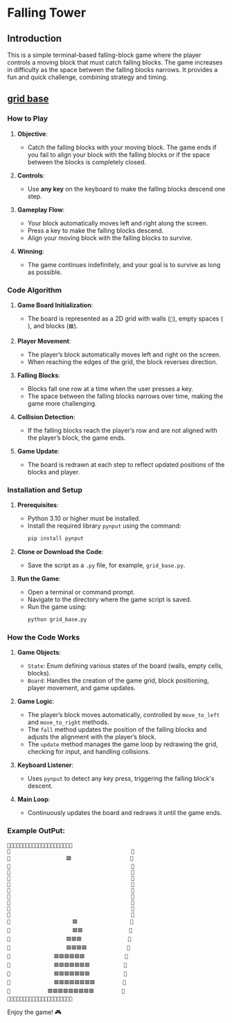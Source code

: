 # Falling Tower



## **Introduction**
This is a simple terminal-based falling-block game where the player controls a moving block that must catch falling blocks. The game increases in difficulty as the space between the falling blocks narrows. It provides a fun and quick challenge, combining strategy and timing.


## [grid base](./grid_base.py)

### **How to Play**
1. **Objective**:
   - Catch the falling blocks with your moving block. The game ends if you fail to align your block with the falling blocks or if the space between the blocks is completely closed.

2. **Controls**:
   - Use **any key** on the keyboard to make the falling blocks descend one step.

3. **Gameplay Flow**:
   - Your block automatically moves left and right along the screen.
   - Press a key to make the falling blocks descend.
   - Align your moving block with the falling blocks to survive.

4. **Winning**:
   - The game continues indefinitely, and your goal is to survive as long as possible.



### **Code Algorithm**
1. **Game Board Initialization**:
   - The board is represented as a 2D grid with walls (`🔹`), empty spaces (`  `), and blocks (`🟪`).

2. **Player Movement**:
   - The player’s block automatically moves left and right on the screen.
   - When reaching the edges of the grid, the block reverses direction.

3. **Falling Blocks**:
   - Blocks fall one row at a time when the user presses a key.
   - The space between the falling blocks narrows over time, making the game more challenging.

4. **Collision Detection**:
   - If the falling blocks reach the player’s row and are not aligned with the player’s block, the game ends.

5. **Game Update**:
   - The board is redrawn at each step to reflect updated positions of the blocks and player.



### **Installation and Setup**
1. **Prerequisites**:
   - Python 3.10 or higher must be installed.
   - Install the required library `pynput` using the command:
     ```bash
     pip install pynput
     ```

2. **Clone or Download the Code**:
   - Save the script as a `.py` file, for example, `grid_base.py`.

3. **Run the Game**:
   - Open a terminal or command prompt.
   - Navigate to the directory where the game script is saved.
   - Run the game using:
     ```bash
     python grid_base.py
     ```



### **How the Code Works**
1. **Game Objects**:
   - `State`: Enum defining various states of the board (walls, empty cells, blocks).
   - `Board`: Handles the creation of the game grid, block positioning, player movement, and game updates.

2. **Game Logic**:
   - The player’s block moves automatically, controlled by `move_to_left` and `move_to_right` methods.
   - The `fall` method updates the position of the falling blocks and adjusts the alignment with the player’s block.
   - The `update` method manages the game loop by redrawing the grid, checking for input, and handling collisions.

3. **Keyboard Listener**:
   - Uses `pynput` to detect any key press, triggering the falling block's descent.

4. **Main Loop**:
   - Continuously updates the board and redraws it until the game ends.



### Example OutPut:
```
🔹🔹🔹🔹🔹🔹🔹🔹🔹🔹🔹🔹🔹🔹🔹🔹🔹🔹🔹🔹🔹
🔹                                       🔹
🔹                  🟪                   🔹
🔹                                       🔹
🔹                                       🔹
🔹                                       🔹
🔹                                       🔹
🔹                                       🔹
🔹                                       🔹
🔹                                       🔹
🔹                                       🔹
🔹                                       🔹
🔹                    🟪                 🔹
🔹                    🟪🟪               🔹
🔹                  🟪🟪🟪               🔹
🔹                  🟪🟪🟪🟪             🔹
🔹              🟪🟪🟪🟪🟪🟪             🔹
🔹              🟪🟪🟪🟪🟪🟪🟪           🔹
🔹              🟪🟪🟪🟪🟪🟪🟪           🔹
🔹              🟪🟪🟪🟪🟪🟪🟪🟪         🔹
🔹            🟪🟪🟪🟪🟪🟪🟪🟪🟪         🔹
🔹🔹🔹🔹🔹🔹🔹🔹🔹🔹🔹🔹🔹🔹🔹🔹🔹🔹🔹🔹🔹
```

Enjoy the game! 🎮
